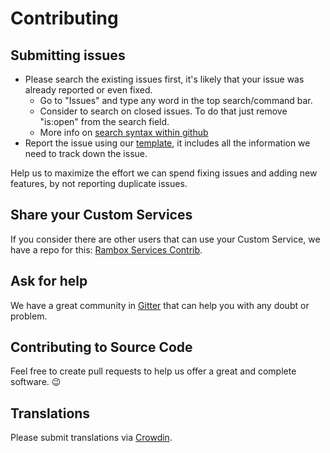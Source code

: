 # Contributing

## Submitting issues

- Please search the existing issues first, it's likely that your issue was already reported or even fixed.
  - Go to "Issues" and type any word in the top search/command bar.
  - Consider to search on closed issues. To do that just remove "is:open" from the search field.
  - More info on [search syntax within github](https://help.github.com/articles/searching-issues)
- Report the issue using our [template][template], it includes all the information we need to track down the issue.

Help us to maximize the effort we can spend fixing issues and adding new features, by not reporting duplicate issues.

[template]: https://github.com/saenzramiro/rambox/blob/master/.github/ISSUE_TEMPLATE.md

## Share your Custom Services

If you consider there are other users that can use your Custom Service, we have a repo for this: [Rambox Services Contrib][rambox-services-contrib].

[rambox-services-contrib]: https://github.com/saenzramiro/rambox-services-contrib

## Ask for help

We have a great community in [Gitter][gitter] that can help you with any doubt or problem.

[gitter]: https://gitter.im/saenzramiro/rambox

## Contributing to Source Code

Feel free to create pull requests to help us offer a great and complete software. :wink:

## Translations

Please submit translations via [Crowdin][crowdin].

[crowdin]: https://crowdin.com/project/rambox/
